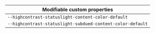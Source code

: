 | Modifiable custom properties                               |
| ---------------------------------------------------------- |
| `--highcontrast-statuslight-content-color-default`         |
| `--highcontrast-statuslight-subdued-content-color-default` |
